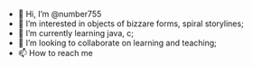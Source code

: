 - 👋 Hi, I’m @number755
- 👀 I’m interested in objects of bizzare forms, spiral storylines;
- 🌱 I’m currently learning java, c;
- 💞️ I’m looking to collaborate on learning and teaching;
- 📫 How to reach me 

<!---
number755/number755 is a ✨ special ✨ repository because its `README.md` (this file) appears on your GitHub profile.
You can click the Preview link to take a look at your changes.
--->

